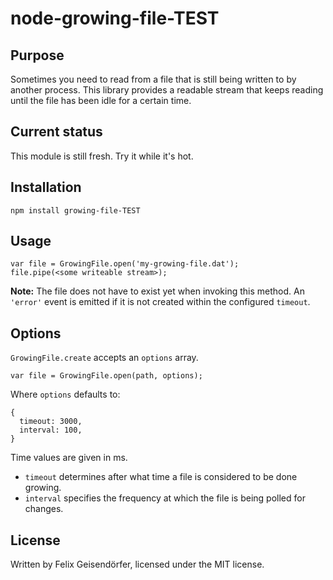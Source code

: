 # node-growing-file-TEST

## Purpose

Sometimes you need to read from a file that is still being written to by another
process. This library provides a readable stream that keeps reading until the
file has been idle for a certain time.

## Current status

This module is still fresh. Try it while it's hot.

## Installation

    npm install growing-file-TEST

## Usage

    var file = GrowingFile.open('my-growing-file.dat');
    file.pipe(<some writeable stream>);

**Note:** The file does not have to exist yet when invoking this method. An
`'error'` event is emitted if it is not created within the configured `timeout`.

## Options

`GrowingFile.create` accepts an `options` array.

    var file = GrowingFile.open(path, options);

Where `options` defaults to:

    {
      timeout: 3000,
      interval: 100,
    }

Time values are given in ms.

* `timeout` determines after what time a file is considered to be done growing.
* `interval` specifies the frequency at which the file is being polled for changes.

## License

Written by Felix Geisendörfer, licensed under the MIT license.
